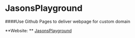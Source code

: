 # JasonsPlayground

####Use Github Pages to deliver webpage for custom domain

**Website: ** [JasonsPlayground](https://whereissql.github.io/JasonsPlayground/)
